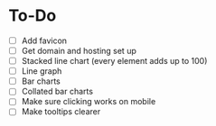 # To-Do
- [ ] Add favicon
- [ ] Get domain and hosting set up
- [ ] Stacked line chart (every element adds up to 100)
- [ ] Line graph
- [ ] Bar charts
- [ ] Collated bar charts
- [ ] Make sure clicking works on mobile
- [ ] Make tooltips clearer

